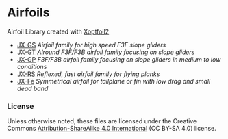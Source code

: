 # Airfoils
Airfoil Library created with [Xoptfoil2](https://github.com/jxjo/Xoptfoil2)

- [JX-GS](JX-GS)    *Airfoil family for high speed F3F slope gliders*
- [JX-GT](JX-GT)    *Alround F3F/F3B airfoil family focusing on slope gliders*
- [JX-GP](JX-GP)    *F3F/F3B airfoil family focusing on slope gliders in medium to low conditions*
- [JX-RS](JX-RS)    *Reflexed, fast airfoil family for flying planks*
- [JX-Fe](JX-Fe)    *Symmetrical airfoil for tailplane or fin with low drag and small dead band*

### License
Unless otherwise noted, these files are licensed under the Creative Commons [Attribution-ShareAlike 4.0 International](https://creativecommons.org/licenses/by-sa/4.0/) (CC BY-SA 4.0) license.
